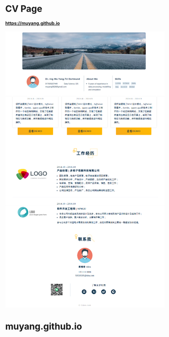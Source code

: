 # CV Page

#### https://muyang.github.io


![输入图片说明]( ./static/image/catch_1.png "catch")
![输入图片说明]( ./static/image/catch_2.png "catch")
![输入图片说明]( ./static/image/catch_3.png "catch")
# muyang.github.io
